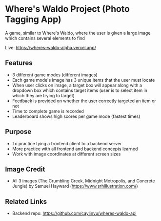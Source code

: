 # Where's Waldo Project (Photo Tagging App)

A game, similar to Where's Waldo, where the user is given a large image which contains several elements to find

Live: https://wheres-waldo-alpha.vercel.app/

## Features
- 3 different game modes (different images)
- Each game mode's image has 3 unique items that the user must locate
- When user clicks on image, a target box will appear along with a dropdown box which contains target items (user is to select item in which they are trying to target)
- Feedback is provided on whether the user correctly targeted an item or not
- Time to complete game is recorded
- Leaderboard shows high scores per game mode (fastest times)

## Purpose
- To practice tying a frontend client to a backend server
- More practice with all frontend and backend concepts learned
- Work with image coordinates at different screen sizes

## Image Credit
- All 3 images (The Crumbling Creek, Midnight Metropolis, and Concrete Jungle) by Samuel Hayward (https://www.srhillustration.com/)

## Related Links
- Backend repo: https://github.com/caylinvu/wheres-waldo-api